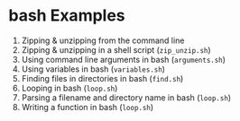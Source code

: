 # bash Examples

1. Zipping & unzipping from the command line
2. Zipping & unzipping in a shell script (`zip_unzip.sh`)
3. Using command line arguments in bash (`arguments.sh`)
4. Using variables in bash (`variables.sh`)
5. Finding files in directories in bash (`find.sh`)
6. Looping in bash (`loop.sh`)
7. Parsing a filename and directory name in bash (`loop.sh`)
8. Writing a function in bash (`loop.sh`)